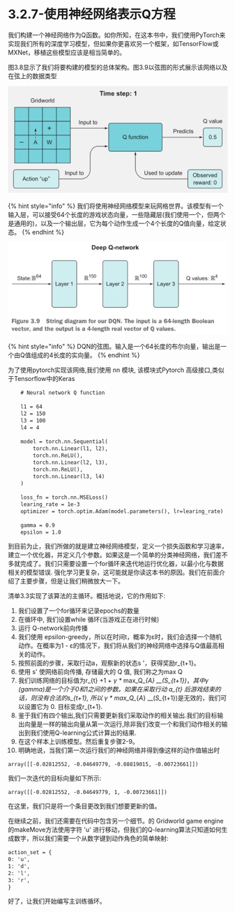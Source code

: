 # 3.2.7-使用神经网络表示Q方程

我们构建一个神经网络作为Q函数。如你所知，在这本书中，我们使用PyTorch来实现我们所有的深度学习模型，但如果你更喜欢另一个框架，如TensorFlow或MXNet，移植这些模型应该是相当简单的。 

图3.8显示了我们将要构建的模型的总体架构。图3.9以弦图的形式展示该网络以及在弦上的数据类型

![&#x56FE;3.8](../../.gitbook/assets/image%20%2876%29.png)

{% hint style="info" %}
我们将使用神经网络模型来玩网格世界。该模型有一个输入层，可以接受64个长度的游戏状态向量，一些隐藏层\(我们使用一个，但两个是通用的\)，以及一个输出层，它为每个动作生成一个4个长度的Q值向量，给定状态。
{% endhint %}

![&#x56FE;3.9](../../.gitbook/assets/image%20%2875%29.png)

{% hint style="info" %}
DQN的弦图。输入是一个64长度的布尔向量，输出是一个由Q值组成的4长度的实向量。
{% endhint %}

为了使用pytorch实现该网络,我们使用 nn 模块, 该模块式Pytorch 高级接口,类似于Tensorflow中的Keras

```text
    # Neural network Q function
    
    l1 = 64
    l2 = 150
    l3 = 100
    l4 = 4
    
    model = torch.nn.Sequential(
        torch.nn.Linear(l1, l2),
        torch.nn.ReLU(),
        torch.nn.Linear(l2, l3),
        torch.nn.ReLU(),
        torch.nn.Linear(l3, l4)
    )
   
    loss_fn = torch.nn.MSELoss()
    learing_rate = 1e-3
    optimizer = torch.optim.Adam(model.parameters(), lr=learing_rate)
    
    gamma = 0.9
    epsilon = 1.0
```

到目前为止，我们所做的就是建立神经网络模型，定义一个损失函数和学习速率，建立一个优化器，并定义几个参数。如果这是一个简单的分类神经网络，我们差不多就完成了。我们只需要设置一个for循环来迭代地运行优化器，以最小化与数据相关的模型错误. 强化学习更复杂，这可能就是你读这本书的原因。我们在前面介绍了主要步骤，但是让我们稍微放大一下。

清单3.3实现了该算法的主循环。概括地说，它的作用如下:

1. 我们设置了一个for循环来记录epochs的数量
2. 在循环中, 我们设置while 循环\(当游戏正在进行时候\)
3. 运行 Q-network前向传播
4. 我们使用 epsilon-greedy，所以在时间t，概率为ε时，我们会选择一个随机动作。在概率为1 - ε的情况下，我们将从我们的神经网络中选择与Q值最高相关的动作。
5. 按照前面的步骤，采取行动a，观察新的状态s '，获得奖励r\_{t+1}。
6. 使用 s' 使网络前向传播, 存储最大的 Q 值, 我们称之为max Q
7. 我们训练网络的目标值为r\_{t} +1 + _γ \*_  max_Q\__{_A_} __\(_S\__{t+1}\)_，_其中γ \(gamma\)是一个介于0和1之间的参数。如果在采取行动 a\_{t} 后游戏结束的话，则没有合法的s\_{t+1}, 所以 _γ \*_  max_Q\__{_A_} __\(_S\__{t+1}\)是无效的，我们可以设置它为 0. 目标变成r\_{t+1}.
8.  鉴于我们有四个输出,我们只需要更新我们采取动作的相关输出.我们的目标输出向量是一样的输出向量从第一次运行,除非我们改变一个和我们动作相关的输出到我们使用Q-learning公式计算出的结果.
9. 在这个样本上训练模型。然后重复步骤2-9。
10. 明确地说，当我们第一次运行我们的神经网络并得到像这样的动作值输出时

```text
array([[-0.02812552, -0.04649779, -0.08819015, -0.00723661]])
```

我们一次迭代的目标向量如下所示:

```text
array([[-0.02812552, -0.04649779, 1, -0.00723661]])
```

在这里，我们只是将一个条目更改到我们想要更新的值。

在继续之前，我们还需要在代码中包含另一个细节。的 Gridworld game engine的makeMove方法使用字符 'u' 进行移动，但我们的Q-learning算法只知道如何生成数字，所以我们需要一个从数字键到动作角色的简单映射:

```text
action_set = {
0: 'u',
1: 'd',
2: 'l',
3: 'r',
}
```

好了，让我们开始编写主训练循环。

```text

```















